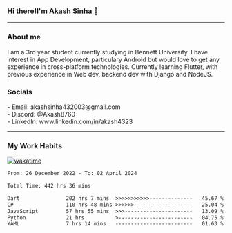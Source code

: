 <h3>Hi there!I'm Akash Sinha 👋</h3>

--- 

<h3>About me</h3>
I am a 3rd year student currently studying in Bennett University. I have interest in App Development, particulary Android but would love to get any experience in cross-platform technologies. Currently learning Flutter, with previous experience in Web dev, backend dev with Django and NodeJS.

<h3>Socials</h3>
 - Email: akashsinha432003@gmail.com<br>
 - Discord: @Akash8760<br>
 - LinkedIn: www.linkedin.com/in/akash4323<br>


---

<h3>My Work Habits</h3>

[![wakatime](https://wakatime.com/badge/user/938b2951-49cf-4810-9b9e-c17cde3d3343.svg)](https://wakatime.com/@938b2951-49cf-4810-9b9e-c17cde3d3343)

<!--START_SECTION:waka-->

```txt
From: 26 December 2022 - To: 02 April 2024

Total Time: 442 hrs 36 mins

Dart               202 hrs 7 mins  >>>>>>>>>>>--------------   45.67 %
C#                 110 hrs 48 mins >>>>>>-------------------   25.04 %
JavaScript         57 hrs 55 mins  >>>----------------------   13.09 %
Python             21 hrs          >------------------------   04.75 %
YAML               7 hrs 14 mins   -------------------------   01.63 %
```

<!--END_SECTION:waka-->

